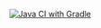 [![Java CI with Gradle](https://github.com/Milllky/Selenium1/actions/workflows/gradle.yml/badge.svg)](https://github.com/Milllky/Selenium1/actions/workflows/gradle.yml)